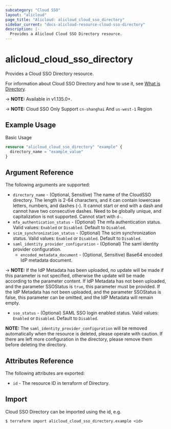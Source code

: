 ```yaml
---
subcategory: "Cloud SSO"
layout: "alicloud"
page_title: "Alicloud: alicloud_cloud_sso_directory"
sidebar_current: "docs-alicloud-resource-cloud-sso-directory"
description: |-
  Provides a Alicloud Cloud SSO Directory resource.
---
```


# alicloud\_cloud\_sso\_directory

Provides a Cloud SSO Directory resource.

For information about Cloud SSO Directory and how to use it, see [What is Directory](https://www.alibabacloud.com/help/doc-detail/263624.html).

-> **NOTE:** Available in v1.135.0+.

-> **NOTE:** Cloud SSO Only Support `cn-shanghai` And `us-west-1` Region

## Example Usage

Basic Usage

```terraform
resource "alicloud_cloud_sso_directory" "example" {
  directory_name = "example_value"
}

```

## Argument Reference

The following arguments are supported:

* `directory_name` - (Optional, Sensitive) The name of the CloudSSO directory. The length is 2-64 characters, and it can contain lowercase letters, numbers, and dashes (-). It cannot start or end with a dash and cannot have two consecutive dashes. Need to be globally unique, and capitalization is not supported. Cannot start with `d-`.
* `mfa_authentication_status` - (Optional) The mfa authentication status. Valid values: `Enabled` or `Disabled`. Default to `Disabled`.
* `scim_synchronization_status` - (Optional) The scim synchronization status. Valid values: `Enabled` or `Disabled`. Default to `Disabled`.
* `saml_identity_provider_configuration` - (Optional) The saml identity provider configuration.
  * `encoded_metadata_document` - (Optional, Sensitive) Base64 encoded IdP metadata document. 

-> **NOTE:** If the IdP Metadata has been uploaded, no update will be made if this parameter is not specified, otherwise the update will be made according to the parameter content. If IdP Metadata has not been uploaded, and the parameter SSOStatus is `true`, this parameter must be provided. If the IdP Metadata has not been uploaded, and the parameter SSOStatus is false, this parameter can be omitted, and the IdP Metadata will remain empty.
  * `sso_status` - (Optional) SAML SSO login enabled status. Valid values: `Enabled` or `Disabled`. Default to `Disabled`.

 **NOTE:** The `saml_identity_provider_configuration` will be removed automatically when the resource is deleted, please operate with caution. If there are left more configuration in the directory, please remove them before deleting the directory.

## Attributes Reference

The following attributes are exported:

* `id` - The resource ID in terraform of Directory.

## Import

Cloud SSO Directory can be imported using the id, e.g.

```
$ terraform import alicloud_cloud_sso_directory.example <id>
```